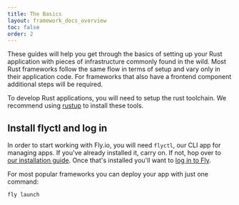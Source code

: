 ```yaml
---
title: The Basics
layout: framework_docs_overview
toc: false
order: 2
---
```



These guides will help you get through the basics of setting up your Rust application with pieces of infrastructure commonly found in the wild. Most Rust frameworks follow the same flow in terms of setup and vary only in their application code. For frameworks that also have a frontend component additional steps will be required.

To develop Rust applications, you will need to setup the rust toolchain. We recommend using [rustup](https://rustup.rs/+external) to install these tools. 

## Install flyctl and log in

In order to start working with Fly.io, you will need `flyctl`, our CLI app for managing apps. If you've already installed it, carry on. If not, hop over to [our installation guide](/docs/hands-on/install-flyctl/). Once that's installed you'll want to [log in to Fly](/docs/getting-started/log-in-to-fly/).

For most popular frameworks you can deploy your app with just one command: 

```cmd
fly launch
```

